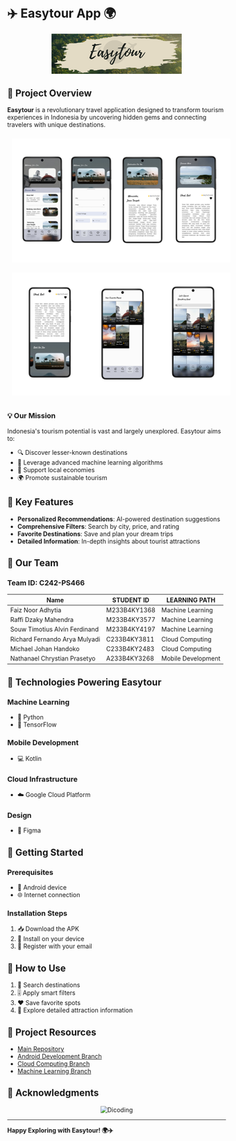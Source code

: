 # ✈️ Easytour App 🌍 

<div align="center">
  <img src="Logo/Easytour Logo 2.png" alt="Easytour Logo" width="300">
</div>

## 🌟 Project Overview

**Easytour** is a revolutionary travel application designed to transform tourism experiences in Indonesia by uncovering hidden gems and connecting travelers with unique destinations.

<div align="center">
  <img src="Logo/Mock1.png" alt="Easytour Mockup 1" style="max-width: 100%; height: auto; margin: 10px;">
  <img src="Logo/Mock2.png" alt="Easytour Mockup 2" style="max-width: 100%; height: auto; margin: 10px;">
</div>

### 💡 Our Mission

Indonesia's tourism potential is vast and largely unexplored. Easytour aims to:
- 🔍 Discover lesser-known destinations
- 🤖 Leverage advanced machine learning algorithms
- 💼 Support local economies
- 🌍 Promote sustainable tourism

## 🚀 Key Features

- **Personalized Recommendations**: AI-powered destination suggestions
- **Comprehensive Filters**: Search by city, price, and rating
- **Favorite Destinations**: Save and plan your dream trips
- **Detailed Information**: In-depth insights about tourist attractions

## 👥 Our Team

### Team ID: C242-PS466

| Name | STUDENT ID | LEARNING PATH |
|------|------|----------------|
| Faiz Noor Adhytia | M233B4KY1368 | Machine Learning |
| Raffi Dzaky Mahendra | M233B4KY3577 | Machine Learning |
| Souw Timotius Alvin Ferdinand | M233B4KY4197 | Machine Learning |
| Richard Fernando Arya Mulyadi | C233B4KY3811 | Cloud Computing |
| Michael Johan Handoko | C233B4KY2483 | Cloud Computing |
| Nathanael Chrystian Prasetyo | A233B4KY3268 | Mobile Development |

## 🔧 Technologies Powering Easytour

### Machine Learning
- 🐍 Python
- 🤖 TensorFlow

### Mobile Development
- 💻 Kotlin

### Cloud Infrastructure
- ☁️ Google Cloud Platform

### Design
- 🎨 Figma

## 🚀 Getting Started

### Prerequisites
- 📱 Android device
- 🌐 Internet connection

### Installation Steps
1. 📥 Download the APK
2. 🔧 Install on your device
3. 📧 Register with your email

## 🌈 How to Use

1. 🔎 Search destinations 
2. 🎚️ Apply smart filters
3. ❤️ Save favorite spots
4. 📖 Explore detailed attraction information

## 🔗 Project Resources

- [Main Repository](/)
- [Android Development Branch](https://github.com/RaffiDM/capstone-easytour/tree/Mobile-Development)
- [Cloud Computing Branch](https://github.com/RaffiDM/capstone-easytour/tree/Cloud-Computing)
- [Machine Learning Branch](https://github.com/RaffiDM/capstone-easytour/tree/Machine-Learning)

## 🙏 Acknowledgments

<div align="center">
  <img src="https://www.dicoding.com/blog/wp-content/uploads/2020/12/Cover.png" alt="Dicoding" width="500">
</div>

---

**Happy Exploring with Easytour! 🌍✈️**
